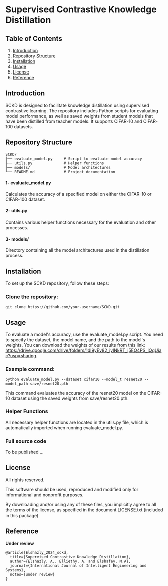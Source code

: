 # Supervised Contrastive Knowledge Distillation

## Table of Contents

1. [Introduction](#introduction)
2. [Repository Structure](#repository-structure)
3. [Installation](#installation)
4. [Usage](#usage)
5. [License](#license)
6. [Reference](#Reference)
## Introduction

SCKD is designed to facilitate knowledge distillation using supervised contrastive learning. The repository includes Python scripts for evaluating model performance, as well as saved weights from student models that have been distilled from teacher models. It supports CIFAR-10 and CIFAR-100 datasets.

## Repository Structure
```
SCKD/
├── evaluate_model.py     # Script to evaluate model accuracy
├── utils.py              # Helper functions
├── models/               # Model architectures
└── README.md             # Project documentation
```
#### 1- evaluate_model.py

Calculates the accuracy of a specified model on either the CIFAR-10 or CIFAR-100 dataset.

#### 2- utils.py

Contains various helper functions necessary for the evaluation and other processes.

#### 3- models/

Directory containing all the model architectures used in the distillation process.

## Installation

To set up the SCKD repository, follow these steps:

### Clone the repository:

```
git clone https://github.com/your-username/SCKD.git
```

## Usage
To evaluate a model's accuracy, use the evaluate_model.py script. You need to specify the dataset, the model name, and the path to the model's weights.
You can download the weights of our results from this link: https://drive.google.com/drive/folders/1dI9yEv82_iylNkRT_j5EQ4PS_lQqUiac?usp=sharing.

### Example command:

```
python evaluate_model.py --dataset cifar10 --model_t resnet20 --model_path save/resnet20.pth
```
This command evaluates the accuracy of the resnet20 model on the CIFAR-10 dataset using the saved weights from save/resnet20.pth.

### Helper Functions
All necessary helper functions are located in the utils.py file, which is automatically imported when running evaluate_model.py.


### Full source code
To be published ...

## License
All rights reserved.

This software should be used, reproduced and modified only for informational and nonprofit purposes.

By downloading and/or using any of these files, you implicitly agree to all the terms of the license, as specified in the document LICENSE.txt (included in this package)


## Reference
**Under review**
```
@article{Elshazly_2024_sckd,
  title={Supervised Contrastive Knowledge Distillation},
  author={Elshazly, A., Elliethy, A. and Elshafey, M.A},
  journal={International Journal of Intelligent Engineering and Systems},
  notes={under review}
}
```

